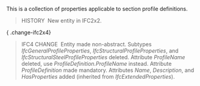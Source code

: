﻿This is a collection of properties applicable to section profile definitions.

> HISTORY&nbsp; New entity in IFC2x2.

{ .change-ifc2x4}
> IFC4 CHANGE&nbsp; Entity made non-abstract. Subtypes _IfcGeneralProfileProperties_, _IfcStructuralProfileProperties_, and _IfcStructuralSteelProfileProperties_ deleted. Attribute _ProfileName_ deleted, use _ProfileDefinition.ProfileName_ instead. Attribute _ProfileDefinition_ made mandatory. Attributes _Name_, _Description_, and _HasProperties_ added (inherited from _IfcExtendedProperties_).